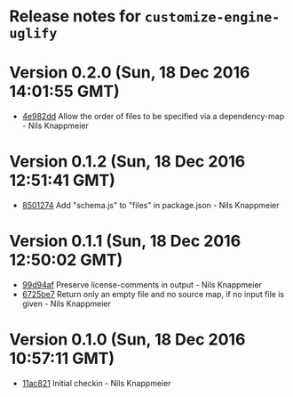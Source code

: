 # Release notes for `customize-engine-uglify`

<a name="current-release"></a>
# Version 0.2.0 (Sun, 18 Dec 2016 14:01:55 GMT)

* [4e982dd](https://github.com/bootprint/customize-engine-uglify/commit/4e982dd) Allow the order of files to be specified via a dependency-map - Nils Knappmeier

# Version 0.1.2 (Sun, 18 Dec 2016 12:51:41 GMT)

* [8501274](https://github.com/bootprint/customize-engine-uglify/commit/8501274) Add "schema.js" to "files" in package.json - Nils Knappmeier

# Version 0.1.1 (Sun, 18 Dec 2016 12:50:02 GMT)

* [99d94af](https://github.com/bootprint/customize-engine-uglify/commit/99d94af) Preserve license-comments in output - Nils Knappmeier
* [6725be7](https://github.com/bootprint/customize-engine-uglify/commit/6725be7) Return only an empty file and no source map, if no input file is given - Nils Knappmeier


# Version 0.1.0 (Sun, 18 Dec 2016 10:57:11 GMT)

* [11ac821](https://github.com/bootprint/customize-engine-uglify/commit/11ac821) Initial checkin - Nils Knappmeier
